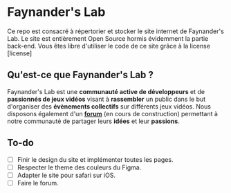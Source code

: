 # Faynander's Lab

Ce repo est consacré à répertorier et stocker le site internet de Faynander's Lab. Le site est entièrement Open Source hormis évidemment la partie back-end. Vous êtes libre d'utiliser le code de ce site grâce à la license [license]

## Qu'est-ce que Faynander's Lab ?

Faynander's Lab est une **communauté active de développeurs** et de **passionnés de jeux vidéos** visant à **rassembler** un public dans le but d'organiser des **évènements collectifs** sur différents jeux vidéos. Nous disposons également d'un [**forum**](https://example.com) (en cours de construction) permettant à notre communauté de partager leurs **idées** et leur **passions**.

## To-do

* [ ] Finir le design du site et implémenter toutes les pages.
* [ ] Respecter le theme des couleurs du Figma.
* [ ] Adapter le site pour safari sur iOS.
* [ ] Faire le forum.
